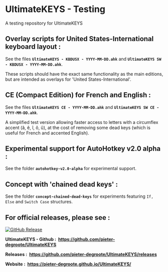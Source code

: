 # UltimateKEYS - Testing
A testing repository for UltimateKEYS

## Overlay scripts for United States-International keyboard layout :

See the files **`UltimateKEYS - KBDUSX - YYYY-MM-DD.ahk`** and **`UltimateKEYS SW - KBDUSX - YYYY-MM-DD.ahk`**.

These scripts should have the exact same functionality as the main editions, but are intended as overlays for 'United States-International'.

## CE (Compact Edition) for French and English :

See the files **`UltimateKEYS CE - YYYY-MM-DD.ahk`** and **`UltimateKEYS SW CE - YYYY-MM-DD.ahk`**.

A simplified test version allowing faster access to letters with a circumflex accent (â, ê, î, ô, û), at the cost of removing some dead keys (which is useful for French and accented English).

## Experimental support for AutoHotkey v2.0 alpha :

See the folder **`autohotkey-v2.0-alpha`** for experimental support.

## Concept with 'chained dead keys' :

See the folder **`concept-chained-dead-keys`** for experiments featuring `If, Else` and `Switch Case` structures.

## For official releases, please see :

[![GitHub Release](https://img.shields.io/github/release/pieter-degroote/UltimateKEYS.svg)](https://github.com/pieter-degroote/UltimateKEYS/releases)

**UltimateKEYS - Github : &nbsp;https://github.com/pieter-degroote/UltimateKEYS**

**Releases : &nbsp;https://github.com/pieter-degroote/UltimateKEYS/releases**

**Website : &nbsp;https://pieter-degroote.github.io/UltimateKEYS/**
